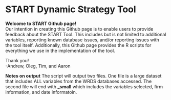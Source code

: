 # START Dynamic Strategy Tool

**Welcome to START Github page!**  
Our intention in creating this Github page is to enable users to provide feedback about the START Tool. This includes but is not limited to additional variables, reporting known database issues, and/or reporting issues with the tool itself. Additionally, this Github page provides the R scripts for everything we use in the implementation  of the tool.   

  
  
Thank you!  
-Andrew, Oleg, Tim, and Aaron


**Notes on output**
The script will output two files. One file is a large dataset that includes ALL variables from the WRDS databases accessed. The second file will end with **_small** which includes the variables selected, firm information, and date informatoin.
